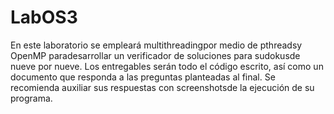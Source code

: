 # LabOS3
En este  laboratorio se  empleará multithreadingpor medio de pthreadsy OpenMP paradesarrollar un verificador de soluciones para sudokusde nueve por nueve. Los entregables serán todo el código escrito, así como un documento que responda a las preguntas planteadas al final. Se recomienda auxiliar sus respuestas con screenshotsde la ejecución de su programa.
